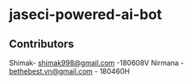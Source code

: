 # jaseci-powered-ai-bot

## Contributors
   Shimak- shimak998@gmail.com -180608V
   Nirmana - bethebest.vn@gmail.com - 180460H
